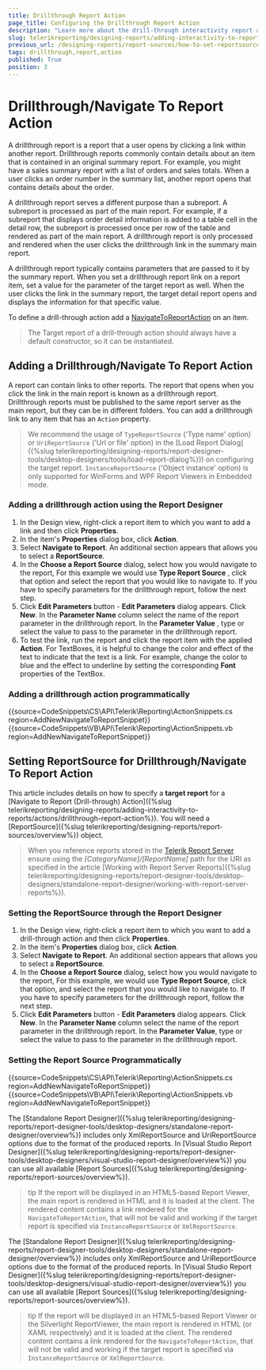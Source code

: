 ```yaml
---
title: Drillthrough Report Action
page_title: Configuring the Drillthrough Report Action 
description: "Learn more about the drill-through interactivity report action when working with Telerik Reporting."
slug: telerikreporting/designing-reports/adding-interactivity-to-reports/actions/drillthrough-report-action
previous_url: /designing-reports/report-sources/how-to-set-reportsource-for-navigatetoreport-action, /designing-reports/adding-interactivity-to-reports/actions/how-to/how-to-add-a-drillthrough-navigate-to-report-action, /designing-reports-interactivity-drill-through-report-links, /designing-reports-interactivity-how-to-add-drillthrough-action
tags: drillthrough,report,action
published: True
position: 3
---
```


# Drillthrough/Navigate To Report Action

A drillthrough report is a report that a user opens by clicking a link within another report. Drillthrough reports commonly contain details about an item that is contained in an original summary report. For example, you might have a sales summary report with a list of orders and sales totals. When a user clicks an order number in the summary list, another report opens that contains details about the order.

A drillthrough report serves a different purpose than a subreport. A subreport is processed as part of the main report. For example, if a subreport that displays order detail information is added to a table cell in the detail row, the subreport is processed once per row of the table and rendered as part of the main report. A drillthrough report is only processed and rendered when the user clicks the drillthrough link in the summary main report.

A drillthrough report typically contains parameters that are passed to it by the summary report. When you set a drillthrough report link on a report item, set a value for the parameter of the target report as well. When the user clicks the link in the summary report, the target detail report opens and displays the information for that specific value.

To define a drill-through action add a [NavigateToReportAction](/api/Telerik.Reporting.NavigateToReportAction) on an item.

> The Target report of a drill-through action should always have a default constructor, so it can be instantiated.

## Adding a Drillthrough/Navigate To Report Action

A report can contain links to other reports. The report that opens when you click the link in the main report is known as a drillthrough report. Drillthrough reports must be published to the same report server as the main report, but they can be in different folders. You can add a drillthrough link to any item that has an `Action` property.

> We recommend the usage of `TypeReportSource` ('Type name' option) or `UriReportSource` ('Url or file' option) in the [Load Report Dialog]({%slug telerikreporting/designing-reports/report-designer-tools/desktop-designers/tools/load-report-dialog%})) on configuring the target report. `InstanceReportSource` ('Object instance' option) is only supported for WinForms and WPF Report Viewers in Embedded mode.

### Adding a drillthrough action using the Report Designer

1. In the Design view, right-click a report item to which you want to add a link and then click __Properties__.
1. In the item's __Properties__ dialog box, click __Action__.
1. Select __Navigate to Report__. An additional section appears that allows you to select a __ReportSource__.
1. In the __Choose a Report Source__ dialog, select how you would navigate to the report, For this example we would use __Type Report Source__ , click that option and select the report that you would like to navigate to. If you have to specify parameters for the drillthrough report, follow the next step.
1. Click __Edit Parameters__ button - __Edit Parameters__ dialog appears. Click __New__. In the __Parameter Name__ column select the name of the report parameter in the drillthrough report. In the __Parameter Value__ , type or select the value to pass to the parameter in the drillthrough report.
1. To test the link, run the report and click the report item with the applied __Action__. For TextBoxes, it is helpful to change the color and effect of the text to indicate that the text is a link. For example, change the color to blue and the effect to underline by setting the corresponding __Font__ properties of the TextBox.

### Adding a drillthrough action programmatically

{{source=CodeSnippets\CS\API\Telerik\Reporting\ActionSnippets.cs region=AddNewNavigateToReportSnippet}}
{{source=CodeSnippets\VB\API\Telerik\Reporting\ActionSnippets.vb region=AddNewNavigateToReportSnippet}}

## Setting ReportSource for Drillthrough/Navigate To Report Action

This article includes details on how to specify a __target report__ for a [Navigate to Report (Drill-through) Action]({%slug telerikreporting/designing-reports/adding-interactivity-to-reports/actions/drillthrough-report-action%}). You will need a [ReportSource]({%slug telerikreporting/designing-reports/report-sources/overview%}) object.

> When you reference reports stored in the [Telerik Report Server](https://docs.telerik.com/report-server/introduction) ensure using the *[CategoryName]/[ReportName]* path for the URI as specified in the article [Working with Report Server Reports]({%slug telerikreporting/designing-reports/report-designer-tools/desktop-designers/standalone-report-designer/working-with-report-server-reports%}).

### Setting the ReportSource through the Report Designer

1. In the Design view, right-click a report item to which you want to add a drill-through action and then click __Properties__.
1. In the item's __Properties__ dialog box, click __Action__.
1. Select __Navigate to Report__. An additional section appears that allows you to select a __ReportSource__.
1. In the __Choose a Report Source__ dialog, select how you would navigate to the report, For this example, we would use __Type Report Source__, click that option, and select the report that you would like to navigate to. If you have to specify parameters for the drillthrough report, follow the next step.
1. Click __Edit Parameters__ button - __Edit Parameters__ dialog appears. Click __New__. In the __Parameter Name__ column select the name of the report parameter in the drillthrough report. In the __Parameter Value__, type or select the value to pass to the parameter in the drillthrough report.

### Setting the Report Source Programmatically

{{source=CodeSnippets\CS\API\Telerik\Reporting\ActionSnippets.cs region=AddNewNavigateToReportSnippet}}
{{source=CodeSnippets\VB\API\Telerik\Reporting\ActionSnippets.vb region=AddNewNavigateToReportSnippet}}

The [Standalone Report Designer]({%slug telerikreporting/designing-reports/report-designer-tools/desktop-designers/standalone-report-designer/overview%}) includes only XmlReportSource and UriReportSource options due to the format of the produced reports. In [Visual Studio Report Designer]({%slug telerikreporting/designing-reports/report-designer-tools/desktop-designers/visual-studio-report-designer/overview%}) you can use all available [Report Sources]({%slug telerikreporting/designing-reports/report-sources/overview%}).

>tip If the report will be displayed in an HTML5-based Report Viewer, the main report is rendered in HTML and it is loaded at the client. The rendered content contains a link rendered for the `NavigateToReportAction`, that will not be valid and working if the target report is specified via `InstanceReportSource` or `XmlReportSource`.

The [Standalone Report Designer]({%slug telerikreporting/designing-reports/report-designer-tools/desktop-designers/standalone-report-designer/overview%}) includes only XmlReportSource and UriReportSource options due to the format of the produced reports. In [Visual Studio Report Designer]({%slug telerikreporting/designing-reports/report-designer-tools/desktop-designers/visual-studio-report-designer/overview%}) you can use all available [Report Sources]({%slug telerikreporting/designing-reports/report-sources/overview%}).

>tip If the report will be displayed in an HTML5-based Report Viewer or the Silverlight ReportViewer, the main report is rendered in HTML (or XAML respectively) and it is loaded at the client. The rendered content contains a link rendered for the `NavigateToReportAction`, that will not be valid and working if the target report is specified via `InstanceReportSource` or `XmlReportSource`.
